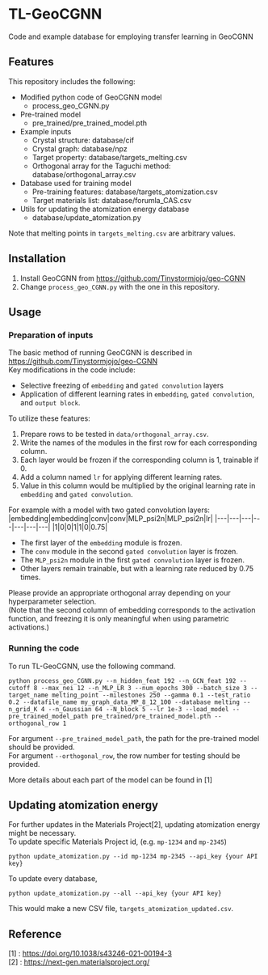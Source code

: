 # TL-GeoCGNN
Code and example database for employing transfer learning in GeoCGNN
## Features
This repository includes the following:
  
- Modified python code of GeoCGNN model
  - process_geo_CGNN.py
- Pre-trained model
  - pre_trained/pre_trained_model.pth
- Example inputs
  - Crystal structure: database/cif
  - Crystal graph: database/npz
  - Target property: database/targets_melting.csv
  - Orthogonal array for the Taguchi method: database/orthogonal_array.csv
- Database used for training model
  - Pre-training features: database/targets_atomization.csv
  - Target materials list: database/forumla_CAS.csv
- Utils for updating the atomization energy database
  - database/update_atomization.py

Note that melting points in `targets_melting.csv` are arbitrary values.

## Installation
1. Install GeoCGNN from https://github.com/Tinystormjojo/geo-CGNN
2. Change `process_geo_CGNN.py` with the one in this repository.

## Usage
### Preparation of inputs
The basic method of running GeoCGNN is described in https://github.com/Tinystormjojo/geo-CGNN  
Key modifications in the code include:
- Selective freezing of `embedding` and `gated convolution` layers
- Application of different learning rates in `embedding`, `gated convolution`, and `output block`.
  
To utilize these features:  
1. Prepare rows to be tested in `data/orthogonal_array.csv`.  
2. Write the names of the modules in the first row for each corresponding column.  
3. Each layer would be frozen if the corresponding column is 1, trainable if 0.
4. Add a column named `lr` for applying different learning rates.
5. Value in this column would be multiplied by the original learning rate in `embedding` and `gated convolution`.
  
For example with a model with two gated convolution layers:  
|embedding|embedding|conv|conv|MLP_psi2n|MLP_psi2n|lr|
|---|---|---|---|---|---|---|
|1|0|0|1|1|0|0.75|

- The first layer of the `embedding` module is frozen.
- The `conv` module in the second `gated convolution` layer is frozen.
- The `MLP_psi2n` module in the first `gated convolution` layer is frozen.
- Other layers remain trainable, but with a learning rate reduced by 0.75 times.

Please provide an appropriate orthogonal array depending on your hyperparameter selection.  
(Note that the second column of embedding corresponds to the activation function, and freezing it is only meaningful when using parametric activations.)

### Running the code
To run TL-GeoCGNN, use the following command.  
```
python process_geo_CGNN.py --n_hidden_feat 192 --n_GCN_feat 192 --cutoff 8 --max_nei 12 --n_MLP_LR 3 --num_epochs 300 --batch_size 3 --target_name melting_point --milestones 250 --gamma 0.1 --test_ratio 0.2 --datafile_name my_graph_data_MP_8_12_100 --database melting --n_grid_K 4 --n_Gaussian 64 --N_block 5 --lr 1e-3 --load_model --pre_trained_model_path pre_trained/pre_trained_model.pth --orthogonal_row 1
```
For argument `--pre_trained_model_path`, the path for the pre-trained model should be provided.  
For argument `--orthogonal_row`, the row number for testing should be provided.

More details about each part of the model can be found in [1]  

## Updating atomization energy
For further updates in the Materials Project[2], updating atomization energy might be necessary.  
To update specific Materials Project id, (e.g. `mp-1234` and `mp-2345`)
```
python update_atomization.py --id mp-1234 mp-2345 --api_key {your API key}
```
  
To update every database,
```
python update_atomization.py --all --api_key {your API key}
```
This would make a new CSV file, `targets_atomization_updated.csv`.

## Reference
[1] : https://doi.org/10.1038/s43246-021-00194-3  
[2] : https://next-gen.materialsproject.org/

